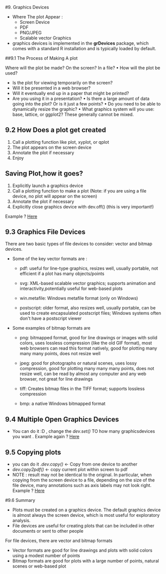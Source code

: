 #9. Graphics Devices
- Where The plot Appear :
  - Screen Device
  - PDF
  - PNG/JPEG
  - Scalable vector Graphics
- graphics devices is implemented in the **grDevices** package, which comes with a standard R installation and is typically loaded by default.

##9.1 The Process of Making A plot

Where will the plot be made? On the screen? In a file?
• How will the plot be used?
  - Is the plot for viewing temporarily on the screen?
  - Will it be presented in a web browser?
  - Will it eventually end up in a paper that might be printed?
  - Are you using it in a presentation?
• Is there a large amount of data going into the plot? Or is it just a few points?
• Do you need to be able to dynamically resize the graphic?
• What graphics system will you use: base, lattice, or ggplot2? These generally cannot
be mixed.

## 9.2 How Does a plot get created
1. Call a plotting function like plot, xyplot, or qplot
2. The plot appears on the screen device
3. Annotate the plot if necessary
4. Enjoy
## Saving Plot,how it goes?

1. Explicitly launch a graphics device
2. Call a plotting function to make a plot (Note: if you are using a file device, no plot will appear on the screen)
3. Annotate the plot if necessary
4. Explicitly close graphics device with dev.off() (this is very important!)

Example ? [Here]()

## 9.3 Graphics File Devices
There are two basic types of file devices to consider: vector and bitmap devices.
- Some of the key vector formats are :
  - pdf: useful for line-type graphics, resizes well, usually portable, not efficient if a plot has many objects/points

  - svg: XML-based scalable vector graphics; supports animation and interactivity,potentially useful for web-based plots

  - win.metafile: Windows metafile format (only on Windows)

  - postscript: older format, also resizes well, usually portable, can be used to create encapsulated postscript files; Windows systems often don't have a postscript viewer

- Some examples of bitmap formats are
  - png: bitmapped format, good for line drawings or images with solid colors, uses lossless compression (like the old GIF format), most web browsers can read this format natively, good for plotting many many many points, does not resize well

  - jpeg: good for photographs or natural scenes, uses lossy compression, good for plotting many many many points, does not resize well, can be read by almost any computer and any web browser, not great for line drawings

  - tiff: Creates bitmap files in the TIFF format; supports lossless compression

  - bmp: a native Windows bitmapped format
## 9.4 Multiple Open Graphics Devices
  - You can do it :D , change the *dev.set(<integer>)* TO how many graphicsdevices you want .
  Example again ? [Here]()

## 9.5 Copying plots
  - you can do it .*dev.copy()* <- Copy from one device to another
  - *dev.copy2pdf()* <- copy current plot within screen to pdf
  - NOTE :
  result may not be identical to the original. In particular, when copying from the screen device to a file, depending on the size of the file device, many annotations such as axis labels may not look right.
  Example ? [Here]()

#9.6 Summary
- Plots must be created on a graphics device. The default graphics device is almost always the screen device, which is most  useful for exploratory analysis.
- File devices are useful for creating plots that can be included in other documents or sent to other people

For file devices, there are vector and bitmap formats
  - Vector formats are good for line drawings and plots with solid colors using a modest number of points
  -  Bitmap formats are good for plots with a large number of points, natural scenes or web-based plot
